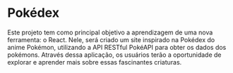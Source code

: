 # Pokédex

Este projeto tem como principal objetivo a aprendizagem de uma nova ferramenta: o React. Nele, será criado um site inspirado na Pokédex do anime Pokémon, utilizando a API RESTful PokéAPI para obter os dados dos pokémons. Através dessa aplicação, os usuários terão a oportunidade de explorar e aprender mais sobre essas fascinantes criaturas.
